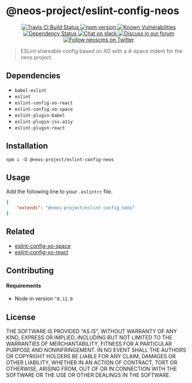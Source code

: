 # @neos-project/eslint-config-neos

<p align="center">
  <a href="https://travis-ci.org/neos/eslint-config-neos">
    <img alt="Travis CI Build Status" src="https://img.shields.io/travis/neos/eslint-config-neos/master.svg?style=flat-square&label=Travis+CI">
  </a>
  <a href="https://www.npmjs.com/package/prettier">
    <img alt="npm version" src="https://img.shields.io/npm/v/prettier.svg?style=flat-square">
  </a>
  <a href="https://snyk.io/test/github/neos/eslint-config-neos?targetFile=package.json">
      <img src="https://snyk.io/test/github/neos/eslint-config-neos/badge.svg?targetFile=package.json" alt="Known Vulnerabilities" data-canonical-src="https://snyk.io/test/github/neos/eslint-config-neos?targetFile=package.json" style="max-width:100%;">
  </a>
  <a href="https://david-dm.org/neos/eslint-config-neos">
    <img alt="Dependency Status" src="https://david-dm.org/neos/eslint-config-neos.svg?style=flat-square&label=DependencyStatus">
  </a>
  <a href="http://slack.neos.io">
    <img alt="Chat on slack" src="http://slack.neos.io/badge.svg?style=flat-square">
  </a>
  <a href="https://discuss.neos.io/">
    <img alt="Discuss in our forum" src="https://img.shields.io/badge/forum-Discourse-39c6ff.svg?style=flat-square">
  </a>
  <a href="https://twitter.com/neoscms">
    <img alt="Follow neoscms on Twitter" src="https://img.shields.io/twitter/follow/neoscms.svg?label=follow+neoscms&style=flat-square">
  </a>
</p>

> ESLint shareable config based on XO with a 4-space indent for the neos project.

## Dependencies
* `babel-eslint`
* `eslint`
* `eslint-config-xo-react`
* `eslint-config-xo-space`
* `eslint-plugin-babel`
* `eslint-plugin-jsx-a11y`
* `eslint-plugin-react`

## Installation
```
npm i -D @neos-project/eslint-config-neos
```

## Usage
Add the following line to your `.eslintrc` file.
```json
{
    "extends": "@neos-project/eslint-config-neos"
}
```

## Related
* [eslint-config-xo-space](https://github.com/sindresorhus/eslint-config-xo-space)
* [eslint-config-xo-react](https://github.com/sindresorhus/eslint-config-xo-react)

## Contributing
#### Requirements
* Node in version `^8.11.0`

## License
THE SOFTWARE IS PROVIDED "AS IS", WITHOUT WARRANTY OF ANY KIND, EXPRESS OR
IMPLIED, INCLUDING BUT NOT LIMITED TO THE WARRANTIES OF MERCHANTABILITY,
FITNESS FOR A PARTICULAR PURPOSE AND NONINFRINGEMENT. IN NO EVENT SHALL THE
AUTHORS OR COPYRIGHT HOLDERS BE LIABLE FOR ANY CLAIM, DAMAGES OR OTHER
LIABILITY, WHETHER IN AN ACTION OF CONTRACT, TORT OR OTHERWISE, ARISING FROM,
OUT OF OR IN CONNECTION WITH THE SOFTWARE OR THE USE OR OTHER DEALINGS IN
THE SOFTWARE.
